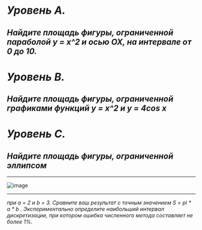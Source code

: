 # _Уровень A._
## _Найдите площадь фигуры, ограниченной параболой y = x^2 и осью OX, на интервале от 0 до 10._
# _Уровень B._
## _Найдите площадь фигуры, ограниченной графиками функций y = x^2 и y = 4cos x_
# _Уровень C._
## _Найдите площадь фигуры, ограниченной эллипсом_
___
![image](https://user-images.githubusercontent.com/115383388/224488253-eb2bf748-7aff-4b9d-8eaa-0f10ff61c29b.png)

___
_при a = 2 и b = 3._
_Сравните ваш результат с точным значением 
S = pi * a * b . Экспериментально определите
наибольший интервал дискретизации, при котором ошибка численного метода составляет не
более 1%._
